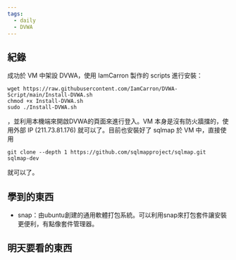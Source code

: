 ```yaml
---
tags:
  - daily
  - DVWA
---
```

## 紀錄
成功於 VM 中架設 DVWA，使用 IamCarron 製作的 scripts 進行安裝：
```shell
wget https://raw.githubusercontent.com/IamCarron/DVWA-Script/main/Install-DVWA.sh
chmod +x Install-DVWA.sh
sudo ./Install-DVWA.sh
```
，並利用本機端來開啟DVWA的頁面來進行登入。VM 本身是沒有防火牆擋的，使用外部 IP (211.73.81.176) 就可以了。目前也安裝好了 sqlmap 於 VM 中，直接使用
```shell
git clone --depth 1 https://github.com/sqlmapproject/sqlmap.git sqlmap-dev
``` 
就可以了。

## 學到的東西
- snap：由ubuntu創建的通用軟體打包系統。可以利用snap來打包套件讓安裝更便利，有點像套件管理器。

## 明天要看的東西